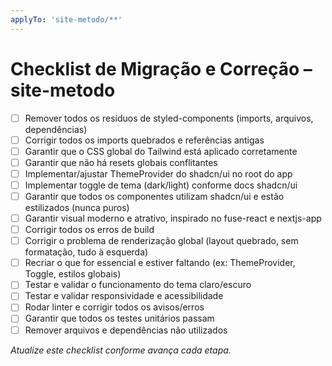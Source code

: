 ```yaml
---
applyTo: 'site-metodo/**'
---
```


# Checklist de Migração e Correção – site-metodo

- [ ] Remover todos os resíduos de styled-components (imports, arquivos, dependências)
- [ ] Corrigir todos os imports quebrados e referências antigas
- [ ] Garantir que o CSS global do Tailwind está aplicado corretamente
- [ ] Garantir que não há resets globais conflitantes
- [ ] Implementar/ajustar ThemeProvider do shadcn/ui no root do app
- [ ] Implementar toggle de tema (dark/light) conforme docs shadcn/ui
- [ ] Garantir que todos os componentes utilizam shadcn/ui e estão estilizados (nunca puros)
- [ ] Garantir visual moderno e atrativo, inspirado no fuse-react e nextjs-app
- [ ] Corrigir todos os erros de build
- [ ] Corrigir o problema de renderização global (layout quebrado, sem formatação, tudo à esquerda)
- [ ] Recriar o que for essencial e estiver faltando (ex: ThemeProvider, Toggle, estilos globais)
- [ ] Testar e validar o funcionamento do tema claro/escuro
- [ ] Testar e validar responsividade e acessibilidade
- [ ] Rodar linter e corrigir todos os avisos/erros
- [ ] Garantir que todos os testes unitários passam
- [ ] Remover arquivos e dependências não utilizados

_Atualize este checklist conforme avança cada etapa._
